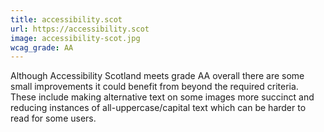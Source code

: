 ```yaml
---
title: accessibility.scot
url: https://accessibility.scot
image: accessibility-scot.jpg
wcag_grade: AA
---
```


Although Accessibility Scotland meets grade AA overall there are some small improvements it could benefit from beyond the required criteria. These include making alternative text on some images more succinct and reducing instances of all-uppercase/capital text which can be harder to read for some users.
